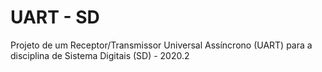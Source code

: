 # UART - SD
Projeto de um Receptor/Transmissor Universal Assíncrono (UART) para a disciplina de Sistema Digitais (SD) - 2020.2
